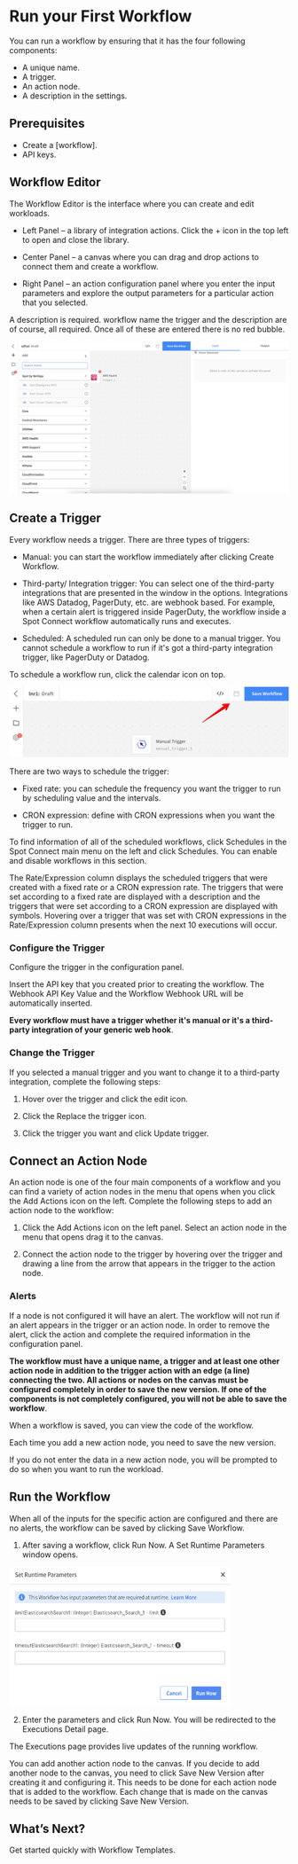 # Run your First Workflow

You can run a workflow by ensuring that it has the four following components:   

* A unique name.
* A trigger.
* An action node.  
* A description in the settings.

## Prerequisites

* Create a [workflow].
* API keys.

## Workflow Editor

The Workflow Editor is the interface where you can create and edit workloads.  

* Left Panel – a library of integration actions. Click the + icon in the top left to open and close the library.  

* Center Panel – a canvas where you can drag and drop actions to connect them and create a workflow.  

* Right Panel – an action configuration panel where you enter the input parameters and explore the output parameters for a particular action that you selected.  

A description is required. workflow name the trigger and the description are of course, all required. Once all of these are entered there is no red bubble.

<img src="/spot-connect/_media/create-workflow-2.png" />

## Create a Trigger

Every workflow needs a trigger. There are three types of triggers:  

* Manual: you can start the workflow immediately after clicking Create Workflow.

* Third-party/ Integration trigger: You can select one of the third-party integrations that are presented in the window in the options. Integrations like AWS Datadog, PagerDuty, etc. are webhook based. For example, when a certain alert is triggered inside PagerDuty, the workflow inside a Spot Connect workflow automatically runs and executes.  

* Scheduled: A scheduled run can only be done to a manual trigger. You cannot schedule a workflow to run if it's got a third-party integration trigger, like PagerDuty or Datadog.  

To schedule a workflow run, click the calendar icon on top.  

<img src="/spot-connect/_media/run-workflow-1.png" />

There are two ways to schedule the trigger:

- Fixed rate: you can schedule the frequency you want the trigger to run by scheduling value and the intervals.

- CRON expression: define with CRON expressions when you want the trigger to run.  

To find information of all of the scheduled workflows, click Schedules in the Spot Connect main menu on the left and click Schedules. You can enable and disable workflows in this section.  

The Rate/Expression column displays the scheduled triggers that were created with a fixed rate or a CRON expression rate. The triggers that were set according to a fixed rate are displayed with a description and the triggers that were set according to a CRON expression are displayed with symbols. Hovering over a  trigger that was set with CRON expressions in the Rate/Expression column presents when the next 10 executions  will occur.

### Configure the Trigger

Configure the trigger in the configuration panel.  

Insert the API key that you created prior to creating the workflow. The Webhook API Key Value and the Workflow Webhook URL will be automatically inserted.  

**Every workflow must have a trigger whether it's manual or it's a third-party integration of your generic web hook**.

### Change the Trigger

If you selected a manual trigger and you want to change it to a third-party integration, complete the following steps:

1. Hover over the trigger and click the edit icon.  

2. Click the Replace the trigger icon.  

3. Click the trigger you want and click Update trigger.

## Connect an Action Node

An action node is one of the four main components of a workflow and you can find a variety of action nodes in the menu that opens when you click the Add Actions icon on the left. Complete the following steps to add an action node to the workflow:  

1. Click the Add Actions icon on the left panel. Select an action node in the menu that opens drag it to the canvas.  

2. Connect the action node to the trigger by hovering over the trigger and drawing a line from the arrow that appears in the trigger to the action node.  

### Alerts

If a node is not configured it will have an alert. The workflow will not run if an alert appears in the trigger or an action node. In order to remove the alert, click the action and complete the required information in the configuration panel.  

**The workflow must have a unique name, a trigger and at least one other action node in addition to the trigger action with an edge (a line) connecting the two. All actions or nodes on the canvas must be configured completely in order to save the new version. If one of the components is not completely configured, you will not be able to save the workflow**.  

When a workflow is saved, you can view the code of the workflow.

Each time you add a new action node, you need to save the new version.  

If you do not enter the data in a new action node, you will be prompted to do so when you want to run the workload.  

## Run the Workflow

When all of the inputs for the specific action are configured and there are no alerts, the workflow can be saved by clicking Save Workflow.

1. After saving a workflow, click Run Now. A Set Runtime Parameters window opens.  

<img src="/spot-connect/_media/run-workflow-2.png" width="400" height="250" />

2. Enter the parameters and click Run Now. You will be redirected to the Executions Detail page.  

The Executions page provides live updates of the running workflow.  

You can add another action node to the canvas. If you decide to add another node to the canvas, you need to click Save New Version after creating it and configuring it. This needs to be done for each action node that is added to the workflow. Each change that is made on the canvas needs to be saved by clicking Save New Version.

## What’s Next?

Get started quickly with Workflow Templates.
